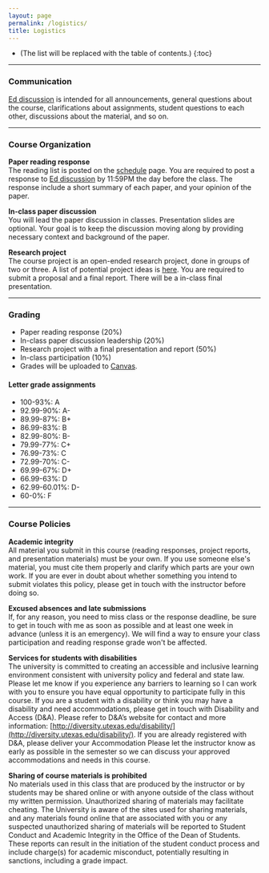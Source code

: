 ```yaml
---
layout: page
permalink: /logistics/
title: Logistics
---
```


- (The list will be replaced with the table of contents.)
  {:toc}

---

### Communication

[Ed discussion](https://edstem.org/us/courses/61972/) is intended for all announcements, general questions about the course, clarifications about assignments, student questions to each other, discussions about the material, and so on.

---

### Course Organization

**Paper reading response**
<br/>
The reading list is posted on the [schedule](/fa24/schedule) page. You are required to
post a response to [Ed
discussion](https://edstem.org/us/courses/61972/) by 11:59PM the day
before the class. The response include a short summary of each paper, and your
opinion of the paper.

**In-class paper discussion**
<br/>
You will lead the paper discussion in classes. Presentation slides are optional.
Your goal is to keep the discussion moving along by providing necessary context
and background of the paper.

**Research project**
<br/>
The course project is an open-ended research project, done in groups of two or
three. A list of potential project ideas is [here](https://docs.google.com/document/d/1Xg-3SyGgReQNZsVCMINAjBHkuqiwNQ7Vx6vSeaeMNEc/edit?usp=sharing).
You are required to submit a proposal and a final report. There will be a
in-class final presentation.

---

### Grading

- Paper reading response (20%)
- In-class paper discussion leadership (20%)
- Research project with a final presentation and report (50%)
- In-class participation (10%)
- Grades will be uploaded to [Canvas](https://utexas.instructure.com/courses/1402239).

#### Letter grade assignments

- 100-93%: A
- 92.99-90%: A-
- 89.99-87%: B+
- 86.99-83%: B
- 82.99-80%: B-
- 79.99-77%: C+
- 76.99-73%: C
- 72.99-70%: C-
- 69.99-67%: D+
- 66.99-63%: D
- 62.99-60.01%: D-
- 60-0%: F

---

### Course Policies

**Academic integrity** <br/>
All material you submit in this course (reading responses, project reports, and
presentation materials) must be your own. If you use someone else's material,
you must cite them properly and clarify which parts are your own
work. If you are ever in doubt about whether something you intend to submit
violates this policy, please get in touch with the instructor before doing so.

**Excused absences and late submissions** <br/>
If, for any reason, you need to miss class or the response deadline, be sure to get in touch with me as soon as possible and at least one week in advance (unless it is an
emergency). We will find a way to ensure your class participation and
reading response grade won't be affected.

**Services for students with disabilities** <br/>
The university is committed to creating an accessible and inclusive learning
environment consistent with university policy and federal and state law. Please
let me know if you experience any barriers to learning so I can work with you to
ensure you have equal opportunity to participate fully in this course. If you
are a student with a disability or think you may have a disability and need
accommodations, please get in touch with Disability and Access (D&A). Please refer to D&A’s
website for contact and more information:
[http://diversity.utexas.edu/disability/](http://diversity.utexas.edu/disability/).
If you are already registered with D&A, please deliver your Accommodation
Please let the instructor know as early as possible in the semester so we can discuss your
approved accommodations and needs in this course.

**Sharing of course materials is prohibited** <br/>
No materials used in this class that are produced by the instructor or by
students may be shared online or with anyone outside of the class without my written permission.
Unauthorized sharing of materials may
facilitate cheating. The University is aware of the sites used for sharing
materials, and any materials found online that are associated with you or any
suspected unauthorized sharing of materials will be reported to Student Conduct
and Academic Integrity in the Office of the Dean of Students. These reports can
result in the initiation of the student conduct process and include charge(s) for
academic misconduct, potentially resulting in sanctions, including a grade
impact.
